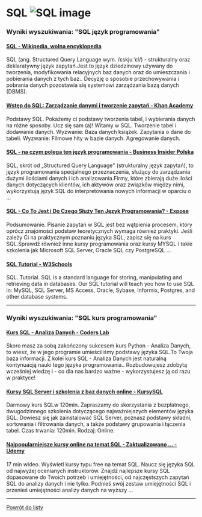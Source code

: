 # SQL ![SQL image](https://www.tiobe.com/wp-content/themes/tiobe/tiobe-index/images/SQL.png)

### Wyniki wyszukiwania: "SQL język programowania" 

#### [SQL - Wikipedia, wolna encyklopedia](https://pl.wikipedia.org/wiki/SQL) 

 SQL (ang. Structured Query Language wym. /ɛskjuːˈɛl/) - strukturalny oraz deklaratywny język zapytań.Jest to język dziedzinowy używany do tworzenia, modyfikowania relacyjnych baz danych oraz do umieszczania i pobierania danych z tych baz.. Decyzję o sposobie przechowywania i pobrania danych pozostawia się systemowi zarządzania bazą danych (DBMS).




#### [Wstęp do SQL: Zarządzanie danymi i tworzenie zapytań - Khan Academy](https://pl.khanacademy.org/computing/computer-programming/sql) 

 Podstawy SQL. Pokażemy ci podstawy tworzenia tabel, i wybierania danych na różne sposoby. Ucz się sam (a)! Witamy w SQL. Tworzenie tabel i dodawanie danych. Wyzwanie: Baza danych książek. Zapytania o dane do tabeli. Wyzwanie: Filmowe hity w bazie danych. Agregowanie danych.




#### [SQL - na czym polega ten język programowania - Business Insider Polska](https://businessinsider.com.pl/technologie/nauka/sql-na-czym-polega-ten-jezyk-programowania/84hgpn8) 

 SQL, skrót od „Structured Query Language" (strukturalny język zapytań), to język programowania specjalnego przeznaczenia, służący do zarządzania dużymi ilościami danych i ich analizowania.Firmy, które zbierają duże ilości danych dotyczących klientów, ich aktywów oraz związków między nimi, wykorzystują język SQL do interpretowania nowych informacji w oparciu o ...




#### [SQL - Co To Jest i Do Czego Służy Ten Język Programowania? - Expose](https://expose.pl/sql-co-to-jest-i-do-czego-sluzy/) 

 Podsumowanie. Pisanie zapytań w SQL jest bez wątpienia procesem, który oprócz znajomości podstaw teoretycznych wymaga również praktyki. Jeśli zależy Ci na praktycznym poznaniu języka SQL, zapisz się na kurs SQL.Sprawdź również inne kursy programowania oraz kursy MYSQL i takie szkolenia jak Microsoft SQL Server, Oracle SQL czy PostgreSQL ...




#### [SQL Tutorial - W3Schools](https://www.w3schools.com/sql/) 

 SQL. Tutorial. SQL is a standard language for storing, manipulating and retrieving data in databases. Our SQL tutorial will teach you how to use SQL in: MySQL, SQL Server, MS Access, Oracle, Sybase, Informix, Postgres, and other database systems.






---

### Wyniki wyszukiwania: "SQL kurs programowania" 

#### [Kurs SQL - Analiza Danych - Coders Lab](https://coderslab.pl/pl/sql-analiza-danych) 

 Skoro masz za sobą zakończony sukcesem kurs Python - Analiza Danych, to wiesz, że w jego programie umieściliśmy podstawy języka SQL.To Twoja baza informacji. Z kolei kurs SQL - Analiza Danych jest naturalną kontynuacją nauki tego języka programowania.. Rozbudowujesz zdobytą wcześniej wiedzę i - co dla nas bardzo ważne - wykorzystujesz ją od razu w praktyce!




#### [Kursy SQL Server i szkolenia z baz danych online - KursySQL](https://www.kursysql.pl/) 

 Darmowy kurs SQLw 120min. Zapraszamy do skorzystania z bezpłatnego, dwugodzinnego szkolenia dotyczącego najważniejszych elementów języka SQL. Dowiesz się jak zainstalować SQL Server, poznasz podstawy składni, sortowania i filtrowania danych, a także podstawy grupowania i łączenia tabel. Czas trwania: 120min. Rodzaj: Online.




#### [Najpopularniejsze kursy online na temat SQL - Zaktualizowano ... - Udemy](https://www.udemy.com/pl/topic/sql/) 

 17 min wideo. Wyświetl kursy typu free na temat SQL. Naucz się języka SQL od najwyżej ocenianych instruktorów. Znajdź najlepsze kursy SQL dopasowane do Twoich potrzeb i umiejętności, od najczęstszych zapytań SQL do analizy danych i nie tylko. Podnieś swój zestaw umiejętności SQL i przenieś umiejętności analizy danych na wyższy ...






---

 [Powrót do listy](../top20.md)